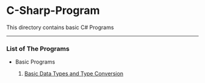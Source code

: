 # C-Sharp-Program
This directory contains basic C# Programs

----

### List of The Programs
- Basic Programs

  1. [Basic Data Types and Type Conversion](https://github.com/pandavshyam/C-Sharp-Program/tree/master/HelloWorld)
